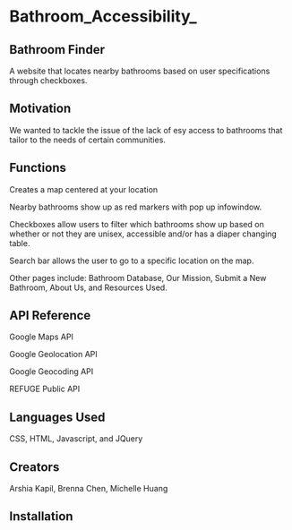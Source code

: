 # Bathroom_Accessibility_
## Bathroom Finder
 A website that locates nearby bathrooms based on user specifications through checkboxes.
## Motivation
We wanted to tackle the issue of the lack of esy access to bathrooms that tailor to the needs of certain communities.
## Functions
 Creates a map centered at your location
 
 Nearby bathrooms show up as red markers with pop up infowindow.
 
 Checkboxes allow users to filter which bathrooms show up based on whether or not they are unisex, accessible and/or has a diaper changing table.
 
 Search bar allows the user to go to a specific location on the map.
 
 Other pages include: Bathroom Database, Our Mission, Submit a New Bathroom, About Us, and Resources Used.
## API Reference
 Google Maps API
 
 Google Geolocation API
 
 Google Geocoding API
 
 REFUGE Public API
 
## Languages Used
 CSS, HTML, Javascript, and JQuery
## Creators
 Arshia Kapil, Brenna Chen, Michelle Huang
## Installation
